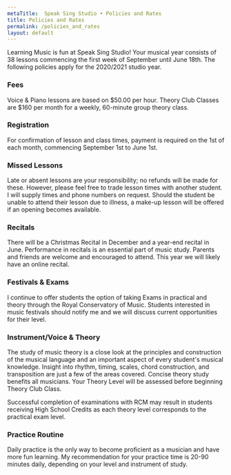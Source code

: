 ```yaml
---
metaTitle:  Speak Sing Studio • Policies and Rates
title: Policies and Rates
permalink: /policies_and_rates
layout: default
---
```



Learning Music is fun at Speak Sing Studio!  Your musical year consists of 38 lessons commencing the first week of September until June 18th.  The following policies apply for the 2020/2021 studio year.

### Fees

Voice & Piano lessons are based on $50.00 per hour.
Theory Club Classes are $160 per month for a weekly, 60-minute group theory class.

### Registration

For confirmation of lesson and class times, payment is required on the 1st of each month, commencing September 1st to June 1st.

### Missed Lessons

Late or absent lessons are your responsibility; no refunds will be made for these.  However, please feel free to trade lesson times with another student.  I will supply times and phone numbers on request.  Should the student be unable to attend their lesson due to illness, a make-up lesson will be offered if an opening becomes available.

### Recitals

There will be a Christmas Recital in December and a year-end recital in June.  Performance in recitals is an essential part of music study.  Parents and friends are welcome and encouraged to attend.  This year we will likely have an online recital.

### Festivals & Exams

I continue to offer students the option of taking Exams in practical and theory through the Royal Conservatory of Music.  Students interested in music festivals should notify me and we will discuss current opportunities for their level.

### Instrument/Voice & Theory

The study of music theory is a close look at the principles and construction of the musical language and an important aspect of every student's musical knowledge. Insight into rhythm, timing, scales, chord construction, and transposition are just a few of the areas covered. Concise theory study benefits all musicians. Your Theory Level will be assessed before beginning Theory Club Class.

Successful completion of examinations with RCM may result in students receiving High School Credits as each theory level corresponds to the practical exam level.

### Practice Routine

Daily practice is the only way to become proficient as a musician and have more fun learning.  My recommendation for your practice time is 20-90 minutes daily, depending on your level and instrument of study.

